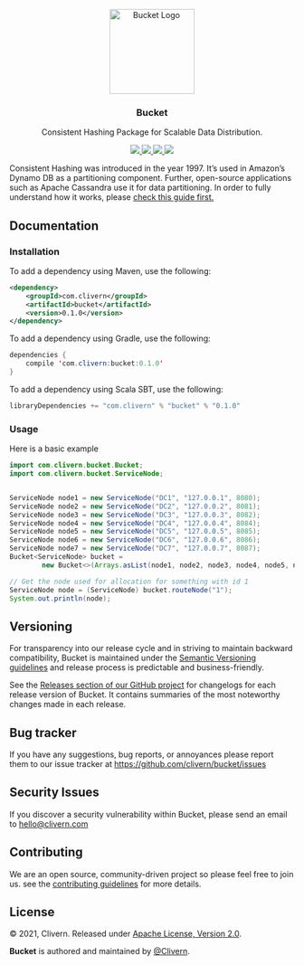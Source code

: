 <p align="center">
	<img alt="Bucket Logo" src="https://raw.githubusercontent.com/Clivern/Bucket/main/images/logo.png" height="150" />
	<h3 align="center">Bucket</h3>
	<p align="center">Consistent Hashing Package for Scalable Data Distribution.</p>
	<p align="center">
        <a href="https://github.com/Clivern/Bucket/actions/workflows/ci.yml">
            <img src="https://github.com/Clivern/Bucket/actions/workflows/ci.yml/badge.svg">
        </a>
		<a href="http://www.javadoc.io/doc/com.clivern/bucket">
            <img src="http://www.javadoc.io/badge/com.clivern/bucket.svg">
        </a>
		<a href="https://mvnrepository.com/artifact/com.clivern/bucket/0.1.0">
            <img src="https://img.shields.io/maven-central/v/com.clivern/bucket.svg">
        </a>
		<a href="https://github.com/Clivern/Bucket/blob/main/LICENSE">
            <img src="https://img.shields.io/badge/LICENSE-Apache_2.0-orange.svg">
        </a>
	</p>
</p>

Consistent Hashing was introduced in the year 1997. It’s used in Amazon’s Dynamo DB as a partitioning component. Further, open-source applications such as Apache Cassandra use it for data partitioning. In order to fully understand how it works, please [check this guide first.](https://medium.datadriveninvestor.com/consistent-hashing-an-efficient-scalable-data-distribution-algorithm-a81fc5c0a6c7)


## Documentation

### Installation

To add a dependency using Maven, use the following:

```xml
<dependency>
    <groupId>com.clivern</groupId>
    <artifactId>bucket</artifactId>
    <version>0.1.0</version>
</dependency>
```

To add a dependency using Gradle, use the following:

```java
dependencies {
    compile 'com.clivern:bucket:0.1.0'
}
```

To add a dependency using Scala SBT, use the following:

```java
libraryDependencies += "com.clivern" % "bucket" % "0.1.0"
```

### Usage

Here is a basic example

```java
import com.clivern.bucket.Bucket;
import com.clivern.bucket.ServiceNode;


ServiceNode node1 = new ServiceNode("DC1", "127.0.0.1", 8080);
ServiceNode node2 = new ServiceNode("DC2", "127.0.0.2", 8081);
ServiceNode node3 = new ServiceNode("DC3", "127.0.0.3", 8082);
ServiceNode node4 = new ServiceNode("DC4", "127.0.0.4", 8084);
ServiceNode node5 = new ServiceNode("DC5", "127.0.0.5", 8085);
ServiceNode node6 = new ServiceNode("DC6", "127.0.0.6", 8086);
ServiceNode node7 = new ServiceNode("DC7", "127.0.0.7", 8087);
Bucket<ServiceNode> bucket =
        new Bucket<>(Arrays.asList(node1, node2, node3, node4, node5, node6, node7), 10);

// Get the node used for allocation for something with id 1
ServiceNode node = (ServiceNode) bucket.routeNode("1");
System.out.println(node);
```


## Versioning

For transparency into our release cycle and in striving to maintain backward compatibility, Bucket is maintained under the [Semantic Versioning guidelines](https://semver.org/) and release process is predictable and business-friendly.

See the [Releases section of our GitHub project](https://github.com/clivern/bucket/releases) for changelogs for each release version of Bucket. It contains summaries of the most noteworthy changes made in each release.


## Bug tracker

If you have any suggestions, bug reports, or annoyances please report them to our issue tracker at https://github.com/clivern/bucket/issues


## Security Issues

If you discover a security vulnerability within Bucket, please send an email to [hello@clivern.com](mailto:hello@clivern.com)


## Contributing

We are an open source, community-driven project so please feel free to join us. see the [contributing guidelines](CONTRIBUTING.md) for more details.


## License

© 2021, Clivern. Released under [Apache License, Version 2.0](https://www.apache.org/licenses/LICENSE-2.0).

**Bucket** is authored and maintained by [@Clivern](http://github.com/clivern).
